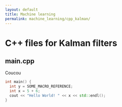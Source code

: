 ```yaml
---
layout: default
title: Machine learning
permalink: machine_learning/cpp_kalman/
---
```


# C++ files for Kalman filters

## main.cpp

Coucou

```cpp
int main() {
  int y = SOME_MACRO_REFERENCE;
  int x = 5 + 6;
  cout << "Hello World! " << x << std::endl();
}
```
